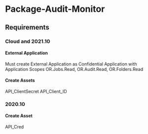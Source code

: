 # Package-Audit-Monitor

## Requirements
### Cloud and 2021.10
#### External Application
Must create External Application as Confidential Application with Application Scopes OR.Jobs.Read, OR.Audit.Read, OR.Folders.Read

#### Create Assets
API_ClientSecret
API_Client_ID

### 2020.10
#### Create Asset
API_Cred
